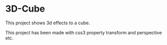 # 3D-Cube
This project shows 3d effects to a cube.

This project has been made with css3 property transform and perspective etc.
